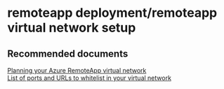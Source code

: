 <properties
	pageTitle="remoteapp deployment/remoteapp virtual network setup"
	description="remoteapp deployment/remoteapp virtual network setup"
	service="microsoft.remoteapp"
	resource=""
	authors="aashu"
	displayOrder=""
	selfHelpType="generic"
	supportTopicIds="32335857"
	resourceTags=""
	productPesIds="15540"
	cloudEnvironments="public"
	articleId="e8a90643-b49c-4b3e-965a-28b8fbf348a6"
	ownershipId="ASEP_ContentService_Placeholder"
/>

# remoteapp deployment/remoteapp virtual network setup

## **Recommended documents**
[Planning your Azure RemoteApp virtual network](https://azure.microsoft.com/documentation/articles/remoteapp-planvnet/)<br>
[List of ports and URLs to whitelist in your virtual network](https://azure.microsoft.com/documentation/articles/remoteapp-ports/)
